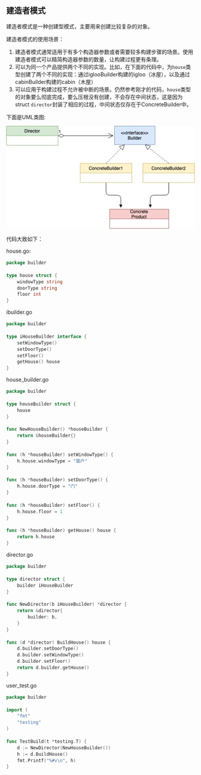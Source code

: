 ## 建造者模式

建造者模式是一种创建型模式，主要用来创建比较复杂的对象。

建造者模式的使用场景：

1. 建造者模式通常适用于有多个构造器参数或者需要较多构建步骤的场景。使用建造者模式可以精简构造器参数的数量，让构建过程更有条理。
2. 可以为同一个产品提供两个不同的实现。比如，在下面的代码中，为`house`类型创建了两个不同的实现：通过iglooBuilder构建的igloo（冰屋），以及通过cabinBuilder构建的cabin（木屋）
3. 可以应用于构建过程不允许被中断的场景。仍然参考刚才的代码，`house`类型的对象要么彻底完成，要么压根没有创建，不会存在中间状态，这是因为struct `director`封装了相应的过程，中间状态仅存在于ConcreteBuilder中。

下面是UML类图:

![img](images/509261-20210905104137738-2139279927.jpg)

代码大致如下：

house.go:

```go
package builder

type house struct {
    windowType string
    doorType string
    floor int
}
```

ibuilder.go

```go
package builder

type iHouseBuilder interface {
    setWindowType()
    setDoorType()
    setFloor()
    getHouse() house
}
```

house_builder.go

```go
package builder

type houseBuilder struct {
    house
}

func NewHouseBuilder() *houseBuilder {
    return &houseBuilder{}
}

func (h *houseBuilder) setWindowType() {
    h.house.windowType = "窗户"
}

func (h *houseBuilder) setDoorType() {
    h.house.doorType = "门"
}

func (h *houseBuilder) setFloor() {
    h.house.floor = 1
}

func (h *houseBuilder) getHouse() house {
    return h.house
}
```

director.go

```go
package builder

type director struct {
    builder iHouseBuilder
}

func NewDirector(b iHouseBuilder) *director {
    return &director{
        builder: b,
    }
}

func (d *director) BuildHouse() house {
    d.builder.setDoorType()
    d.builder.setWindowType()
    d.builder.setFloor()
    return d.builder.getHouse()
}
```

user_test.go

```go
package builder

import (
    "fmt"
    "testing"
)

func TestBuild(t *testing.T) {
    d := NewDirector(NewHouseBuilder())
    h := d.BuildHouse()
    fmt.Printf("%#v\n", h)
}
```

